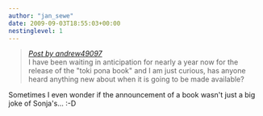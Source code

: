 ```yaml
---
author: "jan_sewe"
date: 2009-09-03T18:55:03+00:00
nestinglevel: 1
---
```

> [_Post by andrew49097_](/BXNiFVfV/the-toki-pona-book#post1)  
> I have been waiting in anticipation for nearly a year now for the release of the "toki pona book" and I am just curious, has anyone heard anything new about when it is going to be made available?  
> 

Sometimes I even wonder if the announcement of a book wasn't just a big joke of Sonja's... :-D
